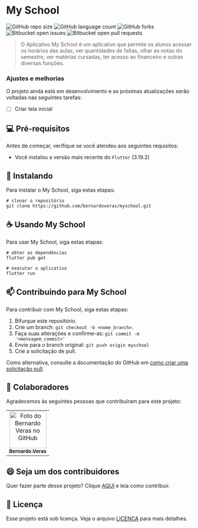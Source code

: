 # My School

![GitHub repo size](https://img.shields.io/github/repo-size/bernardoveras/myschool?style=for-the-badge)
![GitHub language count](https://img.shields.io/github/languages/count/bernardoveras/myschool?style=for-the-badge)
![GitHub forks](https://img.shields.io/github/forks/bernardoveras/myschool?style=for-the-badge)
![Bitbucket open issues](https://img.shields.io/bitbucket/issues/bernardoveras/myschool?style=for-the-badge)
![Bitbucket open pull requests](https://img.shields.io/bitbucket/pr-raw/bernardoveras/myschool?style=for-the-badge)

<!-- <img src="imagem.png" alt="Exemplo imagem"> -->

> O Aplicativo My School é um aplicativo que permite os alunos acessar os horários das aulas, ver quantidades de faltas, olhar as notas do semestre, ver matérias cursadas, ter acesso ao financeiro e outras diversas funções.

### Ajustes e melhorias

O projeto ainda está em desenvolvimento e as próximas atualizações serão voltadas nas seguintes tarefas:

- [ ] Criar tela inicial

## 💻 Pré-requisitos

Antes de começar, verifique se você atendeu aos seguintes requisitos:

- Você instalou a versão mais recente do `Flutter` (3.19.2)

## 🚀 Instalando

Para instalar o My School, siga estas etapas:

```
# clonar o repositório
git clone https://github.com/bernardoveras/myschool.git
```

## ☕ Usando My School

Para usar My School, siga estas etapas:

```
# obter as dependências
flutter pub get

# executar o aplicativo
flutter run
```

## 📫 Contribuindo para My School

Para contribuir com My School, siga estas etapas:

1. Bifurque este repositório.
2. Crie um branch: `git checkout -b <nome_branch>`.
3. Faça suas alterações e confirme-as: `git commit -m '<mensagem_commit>'`
4. Envie para o branch original: `git push origin myschool`
5. Crie a solicitação de pull.

Como alternativa, consulte a documentação do GitHub em [como criar uma solicitação pull](https://help.github.com/en/github/collaborating-with-issues-and-pull-requests/creating-a-pull-request).

## 🤝 Colaboradores

Agradecemos às seguintes pessoas que contribuíram para este projeto:

<table>
  <tr>
    <td align="center">
      <a href="#" title="Bernardo Veras">
        <img src="https://avatars.githubusercontent.com/u/56937988" width="100px;" alt="Foto do Bernardo Veras no GitHub"/><br>
        <sub>
          <b>Bernardo Veras</b>
        </sub>
      </a>
    </td>
  </tr>
</table>

## 😄 Seja um dos contribuidores

Quer fazer parte desse projeto? Clique [AQUI](CONTRIBUTING.md) e leia como contribuir.

## 📝 Licença

Esse projeto está sob licença. Veja o arquivo [LICENÇA](LICENSE.md) para mais detalhes.